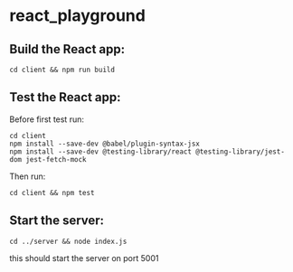 # react_playground
## Build the React app:
```
cd client && npm run build
```

## Test the React app:
Before first test run:
```
cd client
npm install --save-dev @babel/plugin-syntax-jsx
npm install --save-dev @testing-library/react @testing-library/jest-dom jest-fetch-mock
```

Then run:
```
cd client && npm test
```

## Start the server:
```
cd ../server && node index.js
```

this should start the server on port 5001